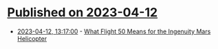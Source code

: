 # [Published on 2023-04-12](index.md)

* [2023-04-12, 13:17:00](https://soylentnews.org/article.pl?sid=23/04/11/1257251&from=rss) - [What Flight 50 Means for the Ingenuity Mars Helicopter](https://soylentnews.org/article.pl?sid=23/04/11/1257251&from=rss)
